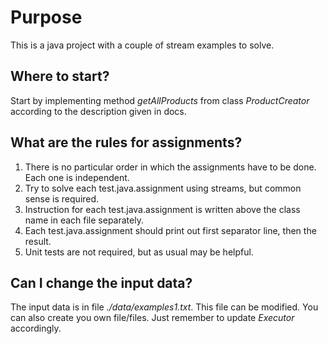 # Purpose
This is a java project with a couple of stream examples to solve.

## Where to start?
Start by implementing method *getAllProducts* from class *ProductCreator* according to the description given in docs.

## What are the rules for assignments?
1) There is no particular order in which the assignments have to be done. Each one is independent.
1) Try to solve each test.java.assignment using streams, but common sense is required.
1) Instruction for each test.java.assignment is written above the class name in each file separately.
1) Each test.java.assignment should print out first separator line, then the result.
1) Unit tests are not required, but as usual may be helpful.

## Can I change the input data?
The input data is in file *./data/examples1.txt*. This file can be modified. 
You can also create you own file/files. Just remember to update *Executor* accordingly.